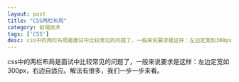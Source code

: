 ```yaml
---
layout: post
title: "CSS两栏布局"
category: 前端技术
tags: ['CSS']
desc: css中的两栏布局是面试中比较常见的问题了，一般来说要求是这样：左边定宽如300px，右边自适应。
---
```



css中的两栏布局是面试中比较常见的问题了，一般来说要求是这样：左边定宽如300px，右边自适应。解法有很多，我们一步一步来看。

